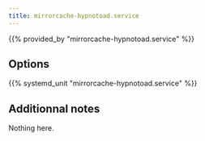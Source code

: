 ```yaml
---
title: mirrorcache-hypnotoad.service
---
```


{{% provided_by "mirrorcache-hypnotoad.service" %}}

## Options

{{% systemd_unit "mirrorcache-hypnotoad.service" %}}

## Additionnal notes

Nothing here.
